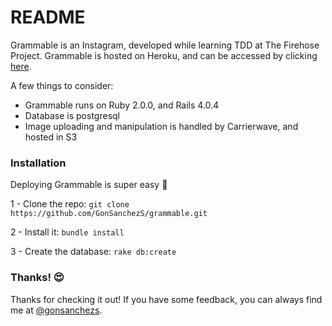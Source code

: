 # README

Grammable is an Instagram, developed while learning TDD at The Firehose Project. Grammable is hosted on Heroku, and can be accessed by clicking [here](http://grammable-gonsanchezs.heroku.com/). 

A few things to consider:
* Grammable runs on Ruby 2.0.0, and Rails 4.0.4
* Database is postgresql
* Image uploading and manipulation is handled by Carrierwave, and hosted in S3

### Installation

Deploying Grammable is super easy :rocket:

1 - Clone the repo:
```git clone https://github.com/GonSanchezS/grammable.git```

2 - Install it: 
```bundle install```

3 - Create the database:
```rake db:create```

### Thanks! :heart_eyes:

Thanks for checking it out! If you have some feedback, you can always find me at [@gonsanchezs](https://www.twitter.com/gonsanchezs).
